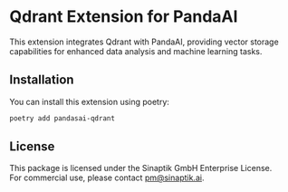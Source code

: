 # Qdrant Extension for PandaAI

This extension integrates Qdrant with PandaAI, providing vector storage capabilities for enhanced data analysis and machine learning tasks.

## Installation

You can install this extension using poetry:

```bash
poetry add pandasai-qdrant
```

## License

This package is licensed under the Sinaptik GmbH Enterprise License.  
For commercial use, please contact [pm@sinaptik.ai](mailto:pm@sinaptik.ai).

